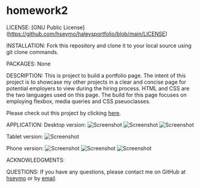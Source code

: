 # homework2
LICENSE: [GNU Public License] (https://github.com/hseymo/haleysportfolio/blob/main/LICENSE)

INSTALLATION: Fork this repository and clone it to your local source using git clone commands.

PACKAGES: None

DESCRIPTION: 
This is project to build a portfolio page. The intent of this project is to showcase my other projects in a clear and concise page for potential employers to view during the hiring process. HTML and CSS are the two languages used on this page. The build for this page focuses on employing flexbox, media queries and CSS pseuoclasses. 

Please check out this project by clicking [here](https://hseymo.github.io/haleysportfolio/).

APPLICATION:
Desktop version: 
![Screenshot](./Assets/readme%20screenshots/../readme%20screenshots/desktop1.png)
![Screenshot](./Assets/readme%20screenshots/../readme%20screenshots/desktop2.png)
![Screenshot](./Assets/readme%20screenshots/../readme%20screenshots/desktop3.png)

Tablet version:
![Screenshot](./Assets/readme%20screenshots/tablet.png)

Phone version:
![Screenshot](./Assets/readme%20screenshots/phone1.png)
![Screenshot](./Assets/readme%20screenshots/phone2.png)
![Screenshot](./Assets/readme%20screenshots/phone3.png)

ACKNOWLEDGMENTS:

QUESTIONS:
If you have any questions, please contact me on GitHub at [hseymo](https://github.com/hseymo) or by [email](mailto:fake@gmail.com).
